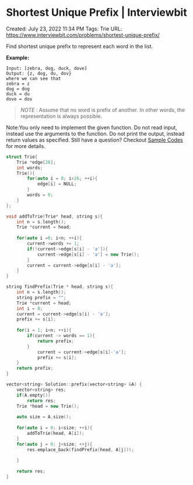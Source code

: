 # Shortest Unique Prefix | Interviewbit

Created: July 23, 2022 11:34 PM
Tags: Trie
URL: https://www.interviewbit.com/problems/shortest-unique-prefix/

Find shortest unique prefix to represent each word in the list.

**Example:**

```
Input: [zebra, dog, duck, dove]
Output: {z, dog, du, dov}
where we can see that
zebra = z
dog = dog
duck = du
dove = dov

```

> 
> 
> 
> *NOTE* : Assume that no word is prefix of another. In other words, the representation is always possible.
> 

Note:You only need to implement the given function. Do not read input, instead use the arguments to the function. Do not print the output, instead return values as specified. Still have a question? Checkout [Sample Codes](https://www.interviewbit.com/pages/sample_codes/) for more details.

```cpp
struct Trie{
    Trie *edge[26];
    int words;
    Trie(){
        for(auto i = 0; i<26; ++i){
            edge[i] = NULL;
        }
        words = 0;
    }
};

void addToTrie(Trie* head, string s){
    int n = s.length();
    Trie *current = head;
    
    for(auto i =0; i<n; ++i){
        current->words += 1;
        if(!current->edge[s[i] - 'a']){
            current->edge[s[i] - 'a'] = new Trie();
        }
        current = current->edge[s[i] - 'a'];
    }
}

string findPrefix(Trie * head, string s){
    int n = s.length();
    string prefix = "";
    Trie *current = head;
    int i = 0;
    current = current->edge[s[i] - 'a'];
    prefix += s[i];
    
    for(i = 1; i<n; ++i){
        if(current -> words == 1){
            return prefix;
        }
            current = current->edge[s[i]-'a'];
            prefix += s[i];    
    }
    return prefix;
}

vector<string> Solution::prefix(vector<string> &A) {
    vector<string> res;
    if(A.empty())
        return res;
    Trie *head = new Trie();
    
    auto size = A.size();
    
    for(auto i = 0; i<size; ++i){
        addToTrie(head, A[i]);
    }
    for(auto j = 0; j<size; ++j){
        res.emplace_back(findPrefix(head, A[j]));
        
    }
    
    return res;
}
```
